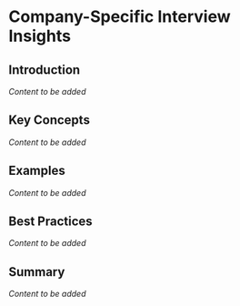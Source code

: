 # Company-Specific Interview Insights

## Introduction

*Content to be added*

## Key Concepts

*Content to be added*

## Examples

*Content to be added*

## Best Practices

*Content to be added*

## Summary

*Content to be added*
